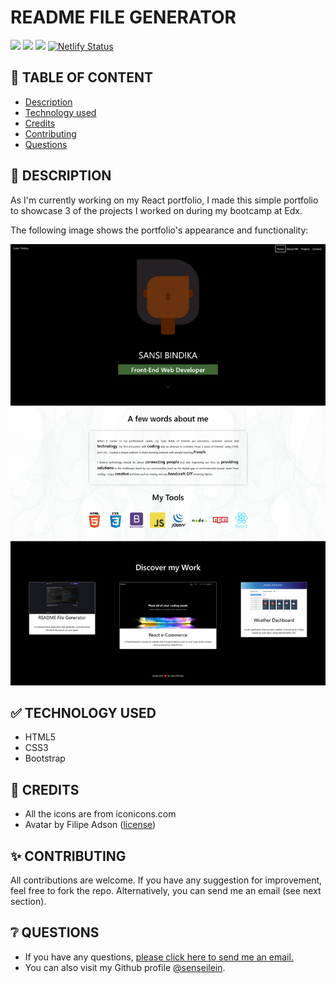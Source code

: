 # README FILE GENERATOR

![](https://img.shields.io/badge/Html5-black?style=flat&logo=html5&logoWidth=23)
![](https://img.shields.io/badge/CSS3-black?style=flat&logo=css3js&logoWidth=23)
![](https://img.shields.io/badge/Bootstrap-black?style=flat&logo=bootstrap&logoWidth=23)
[![Netlify Status](https://api.netlify.com/api/v1/badges/ef96d3c5-a273-4821-9bc5-abfa3bc2e5d1/deploy-status)](https://app.netlify.com/sites/sansi-bindika/deploys)

## 🚩 TABLE OF CONTENT

- [Description](#-description)
- [Technology used](#-technology-used)
- [Credits](#-credits)
- [Contributing](#-contributing)
- [Questions](#-questions)

## 📖 DESCRIPTION

As I'm currently working on my React portfolio, I made this simple portfolio to showcase 3 of the projects I worked on during my bootcamp at Edx.

The following image shows the portfolio's appearance and functionality:

![Portfolio](./assets/images/Screenshot%20%20Sansi%20Bindika%20-%20Front-End%20Web%20Developper.png)

## ✅ TECHNOLOGY USED

- HTML5
- CSS3
- Bootstrap

## 💬 CREDITS

- All the icons are from iconicons.com
- Avatar by Filipe Adson ([license](https://creativecommons.org/licenses/by/4.0/legalcode))

## ✨ CONTRIBUTING

All contributions are welcome. If you have any suggestion for improvement, feel free to fork the repo.
Alternatively, you can send me an email (see next section).

## ❔ QUESTIONS

- If you have any questions, [please click here to send me an email.](mailto:senseilein@protonmail.com)
- You can also visit my Github profile [@senseilein](https://github.com/senseilein).
